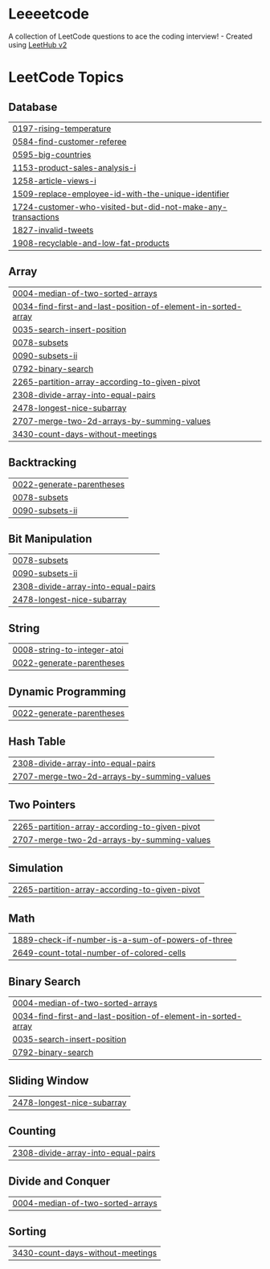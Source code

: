 # Leeeetcode
A collection of LeetCode questions to ace the coding interview! - Created using [LeetHub v2](https://github.com/arunbhardwaj/LeetHub-2.0)

<!---LeetCode Topics Start-->
# LeetCode Topics
## Database
|  |
| ------- |
| [0197-rising-temperature](https://github.com/Jayesh1512/Leeeetcode/tree/master/0197-rising-temperature) |
| [0584-find-customer-referee](https://github.com/Jayesh1512/Leeeetcode/tree/master/0584-find-customer-referee) |
| [0595-big-countries](https://github.com/Jayesh1512/Leeeetcode/tree/master/0595-big-countries) |
| [1153-product-sales-analysis-i](https://github.com/Jayesh1512/Leeeetcode/tree/master/1153-product-sales-analysis-i) |
| [1258-article-views-i](https://github.com/Jayesh1512/Leeeetcode/tree/master/1258-article-views-i) |
| [1509-replace-employee-id-with-the-unique-identifier](https://github.com/Jayesh1512/Leeeetcode/tree/master/1509-replace-employee-id-with-the-unique-identifier) |
| [1724-customer-who-visited-but-did-not-make-any-transactions](https://github.com/Jayesh1512/Leeeetcode/tree/master/1724-customer-who-visited-but-did-not-make-any-transactions) |
| [1827-invalid-tweets](https://github.com/Jayesh1512/Leeeetcode/tree/master/1827-invalid-tweets) |
| [1908-recyclable-and-low-fat-products](https://github.com/Jayesh1512/Leeeetcode/tree/master/1908-recyclable-and-low-fat-products) |
## Array
|  |
| ------- |
| [0004-median-of-two-sorted-arrays](https://github.com/Jayesh1512/Leeeetcode/tree/master/0004-median-of-two-sorted-arrays) |
| [0034-find-first-and-last-position-of-element-in-sorted-array](https://github.com/Jayesh1512/Leeeetcode/tree/master/0034-find-first-and-last-position-of-element-in-sorted-array) |
| [0035-search-insert-position](https://github.com/Jayesh1512/Leeeetcode/tree/master/0035-search-insert-position) |
| [0078-subsets](https://github.com/Jayesh1512/Leeeetcode/tree/master/0078-subsets) |
| [0090-subsets-ii](https://github.com/Jayesh1512/Leeeetcode/tree/master/0090-subsets-ii) |
| [0792-binary-search](https://github.com/Jayesh1512/Leeeetcode/tree/master/0792-binary-search) |
| [2265-partition-array-according-to-given-pivot](https://github.com/Jayesh1512/Leeeetcode/tree/master/2265-partition-array-according-to-given-pivot) |
| [2308-divide-array-into-equal-pairs](https://github.com/Jayesh1512/Leeeetcode/tree/master/2308-divide-array-into-equal-pairs) |
| [2478-longest-nice-subarray](https://github.com/Jayesh1512/Leeeetcode/tree/master/2478-longest-nice-subarray) |
| [2707-merge-two-2d-arrays-by-summing-values](https://github.com/Jayesh1512/Leeeetcode/tree/master/2707-merge-two-2d-arrays-by-summing-values) |
| [3430-count-days-without-meetings](https://github.com/Jayesh1512/Leeeetcode/tree/master/3430-count-days-without-meetings) |
## Backtracking
|  |
| ------- |
| [0022-generate-parentheses](https://github.com/Jayesh1512/Leeeetcode/tree/master/0022-generate-parentheses) |
| [0078-subsets](https://github.com/Jayesh1512/Leeeetcode/tree/master/0078-subsets) |
| [0090-subsets-ii](https://github.com/Jayesh1512/Leeeetcode/tree/master/0090-subsets-ii) |
## Bit Manipulation
|  |
| ------- |
| [0078-subsets](https://github.com/Jayesh1512/Leeeetcode/tree/master/0078-subsets) |
| [0090-subsets-ii](https://github.com/Jayesh1512/Leeeetcode/tree/master/0090-subsets-ii) |
| [2308-divide-array-into-equal-pairs](https://github.com/Jayesh1512/Leeeetcode/tree/master/2308-divide-array-into-equal-pairs) |
| [2478-longest-nice-subarray](https://github.com/Jayesh1512/Leeeetcode/tree/master/2478-longest-nice-subarray) |
## String
|  |
| ------- |
| [0008-string-to-integer-atoi](https://github.com/Jayesh1512/Leeeetcode/tree/master/0008-string-to-integer-atoi) |
| [0022-generate-parentheses](https://github.com/Jayesh1512/Leeeetcode/tree/master/0022-generate-parentheses) |
## Dynamic Programming
|  |
| ------- |
| [0022-generate-parentheses](https://github.com/Jayesh1512/Leeeetcode/tree/master/0022-generate-parentheses) |
## Hash Table
|  |
| ------- |
| [2308-divide-array-into-equal-pairs](https://github.com/Jayesh1512/Leeeetcode/tree/master/2308-divide-array-into-equal-pairs) |
| [2707-merge-two-2d-arrays-by-summing-values](https://github.com/Jayesh1512/Leeeetcode/tree/master/2707-merge-two-2d-arrays-by-summing-values) |
## Two Pointers
|  |
| ------- |
| [2265-partition-array-according-to-given-pivot](https://github.com/Jayesh1512/Leeeetcode/tree/master/2265-partition-array-according-to-given-pivot) |
| [2707-merge-two-2d-arrays-by-summing-values](https://github.com/Jayesh1512/Leeeetcode/tree/master/2707-merge-two-2d-arrays-by-summing-values) |
## Simulation
|  |
| ------- |
| [2265-partition-array-according-to-given-pivot](https://github.com/Jayesh1512/Leeeetcode/tree/master/2265-partition-array-according-to-given-pivot) |
## Math
|  |
| ------- |
| [1889-check-if-number-is-a-sum-of-powers-of-three](https://github.com/Jayesh1512/Leeeetcode/tree/master/1889-check-if-number-is-a-sum-of-powers-of-three) |
| [2649-count-total-number-of-colored-cells](https://github.com/Jayesh1512/Leeeetcode/tree/master/2649-count-total-number-of-colored-cells) |
## Binary Search
|  |
| ------- |
| [0004-median-of-two-sorted-arrays](https://github.com/Jayesh1512/Leeeetcode/tree/master/0004-median-of-two-sorted-arrays) |
| [0034-find-first-and-last-position-of-element-in-sorted-array](https://github.com/Jayesh1512/Leeeetcode/tree/master/0034-find-first-and-last-position-of-element-in-sorted-array) |
| [0035-search-insert-position](https://github.com/Jayesh1512/Leeeetcode/tree/master/0035-search-insert-position) |
| [0792-binary-search](https://github.com/Jayesh1512/Leeeetcode/tree/master/0792-binary-search) |
## Sliding Window
|  |
| ------- |
| [2478-longest-nice-subarray](https://github.com/Jayesh1512/Leeeetcode/tree/master/2478-longest-nice-subarray) |
## Counting
|  |
| ------- |
| [2308-divide-array-into-equal-pairs](https://github.com/Jayesh1512/Leeeetcode/tree/master/2308-divide-array-into-equal-pairs) |
## Divide and Conquer
|  |
| ------- |
| [0004-median-of-two-sorted-arrays](https://github.com/Jayesh1512/Leeeetcode/tree/master/0004-median-of-two-sorted-arrays) |
## Sorting
|  |
| ------- |
| [3430-count-days-without-meetings](https://github.com/Jayesh1512/Leeeetcode/tree/master/3430-count-days-without-meetings) |
<!---LeetCode Topics End-->